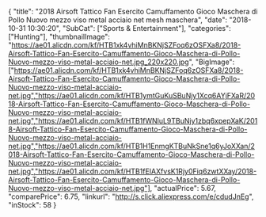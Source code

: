 {
	"title": "2018 Airsoft Tattico Fan Esercito Camuffamento Gioco Maschera di Pollo Nuovo mezzo viso metal acciaio net mesh maschera",
	"date": "2018-10-31 10:30:20",
	"SubCat": ["Sports & Entertainment"],
	"categories": ["Hunting"],
	"thumbnailImage": "https://ae01.alicdn.com/kf/HTB1xk4vhiMnBKNjSZFoq6zOSFXa8/2018-Airsoft-Tattico-Fan-Esercito-Camuffamento-Gioco-Maschera-di-Pollo-Nuovo-mezzo-viso-metal-acciaio-net.jpg_220x220.jpg",
	"BigImage": ["https://ae01.alicdn.com/kf/HTB1xk4vhiMnBKNjSZFoq6zOSFXa8/2018-Airsoft-Tattico-Fan-Esercito-Camuffamento-Gioco-Maschera-di-Pollo-Nuovo-mezzo-viso-metal-acciaio-net.jpg","https://ae01.alicdn.com/kf/HTB1ymtGuKuSBuNjy1Xcq6AYjFXaR/2018-Airsoft-Tattico-Fan-Esercito-Camuffamento-Gioco-Maschera-di-Pollo-Nuovo-mezzo-viso-metal-acciaio-net.jpg","https://ae01.alicdn.com/kf/HTB1fWNluL9TBuNjy1zbq6xpepXaK/2018-Airsoft-Tattico-Fan-Esercito-Camuffamento-Gioco-Maschera-di-Pollo-Nuovo-mezzo-viso-metal-acciaio-net.jpg","https://ae01.alicdn.com/kf/HTB1H1EnmgKTBuNkSne1q6yJoXXan/2018-Airsoft-Tattico-Fan-Esercito-Camuffamento-Gioco-Maschera-di-Pollo-Nuovo-mezzo-viso-metal-acciaio-net.jpg","https://ae01.alicdn.com/kf/HTB1fEIAXfvsK1Rjy0Fiq6zwtXXay/2018-Airsoft-Tattico-Fan-Esercito-Camuffamento-Gioco-Maschera-di-Pollo-Nuovo-mezzo-viso-metal-acciaio-net.jpg"],
	"actualPrice": 5.67,
	"comparePrice": 6.75,
	"linkurl": "http://s.click.aliexpress.com/e/cdudJnEg",
	"inStock": 58
}
